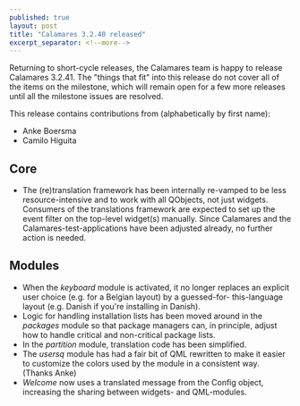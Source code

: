 ```yaml
---
published: true
layout: post
title: "Calamares 3.2.40 released"
excerpt_separator: <!--more-->
---
```


Returning to short-cycle releases, the Calamares team is happy to
release Calamares 3.2.41. The "things that fit" into this release
do not cover all of the items on the milestone, which will remain
open for a few more releases until all the milestone issues are
resolved.

<!--more-->

This release contains contributions from (alphabetically by first name):
 - Anke Boersma
 - Camilo Higuita

## Core ##
 - The (re)translation framework has been internally re-vamped to be
   less resource-intensive and to work with all QObjects, not just
   widgets. Consumers of the translations framework are expected to
   set up the event filter on the top-level widget(s) manually. Since
   Calamares and the Calamares-test-applications have been adjusted already,
   no further action is needed.

## Modules ##
 - When the *keyboard* module is activated, it no longer replaces
   an explicit user choice (e.g. for a Belgian layout) by a guessed-for-
   this-language layout (e.g. Danish if you're installing in Danish).
 - Logic for handling installation lists has been moved around in the
   *packages* module so that package managers can, in principle,
   adjust how to handle critical and non-critical package lists.
 - In the *partition* module, translation code has been simplified.
 - The *usersq* module has had a fair bit of QML rewritten to make it easier
   to customize the colors used by the module in a consistent way.
   (Thanks Anke)
 - *Welcome* now uses a translated message from the Config object,
   increasing the sharing between widgets- and QML-modules.
